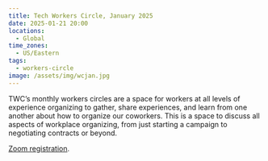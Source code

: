```yaml
---
title: Tech Workers Circle, January 2025
date: 2025-01-21 20:00
locations:
  - Global
time_zones:
  - US/Eastern
tags:
  - workers-circle
image: /assets/img/wcjan.jpg
---
```

TWC’s monthly workers circles are a space for workers at all levels of experience organizing to gather, share experiences,  and learn from one another about how to organize our coworkers. This is a space to discuss all aspects of workplace organizing, from just starting a campaign to negotiating contracts or beyond. 

[Zoom registration](http://bit.ly/twcworkerscircle08).
